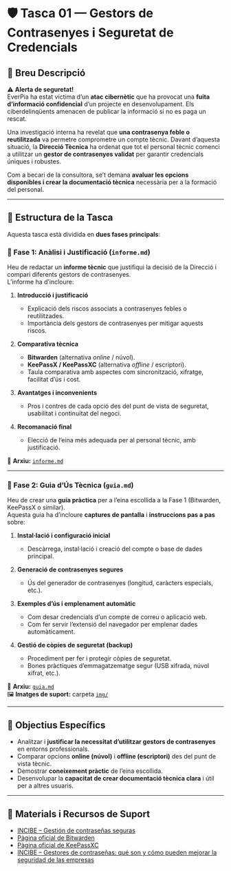 # 🛡️ Tasca 01 — Gestors de Contrasenyes i Seguretat de Credencials

## 📄 Breu Descripció

⚠️ **Alerta de seguretat!**  
EverPia ha estat víctima d’un **atac cibernètic** que ha provocat una **fuita d’informació confidencial** d’un projecte en desenvolupament. Els ciberdelinqüents amenacen de publicar la informació si no es paga un rescat.

Una investigació interna ha revelat que **una contrasenya feble o reutilitzada** va permetre comprometre un compte tècnic. Davant d’aquesta situació, la **Direcció Tècnica** ha ordenat que tot el personal tècnic comenci a utilitzar un **gestor de contrasenyes validat** per garantir credencials úniques i robustes.

Com a becari de la consultora, se’t demana **avaluar les opcions disponibles i crear la documentació tècnica** necessària per a la formació del personal.

---

## 🧩 Estructura de la Tasca

Aquesta tasca està dividida en **dues fases principals**:

### 🔹 Fase 1: Anàlisi i Justificació (`informe.md`)
Heu de redactar un **informe tècnic** que justifiqui la decisió de la Direcció i compari diferents gestors de contrasenyes.  
L’informe ha d’incloure:

1. **Introducció i justificació**  
   - Explicació dels riscos associats a contrasenyes febles o reutilitzades.  
   - Importància dels gestors de contrasenyes per mitigar aquests riscos.  

2. **Comparativa tècnica**  
   - **Bitwarden** (alternativa *online* / núvol).  
   - **KeePassX / KeePassXC** (alternativa *offline* / escriptori).  
   - Taula comparativa amb aspectes com sincronització, xifratge, facilitat d’ús i cost.  

3. **Avantatges i inconvenients**  
   - Pros i contres de cada opció des del punt de vista de seguretat, usabilitat i continuïtat del negoci.  

4. **Recomanació final**  
   - Elecció de l’eina més adequada per al personal tècnic, amb justificació.

📎 **Arxiu:** [`informe.md`](./informe.md)

---

### 🔹 Fase 2: Guia d’Ús Tècnica (`guia.md`)
Heu de crear una **guia pràctica** per a l’eina escollida a la Fase 1 (Bitwarden, KeePassX o similar).  
Aquesta guia ha d’incloure **captures de pantalla** i **instruccions pas a pas** sobre:

1. **Instal·lació i configuració inicial**  
   - Descàrrega, instal·lació i creació del compte o base de dades principal.  

2. **Generació de contrasenyes segures**  
   - Ús del generador de contrasenyes (longitud, caràcters especials, etc.).  

3. **Exemples d’ús i emplenament automàtic**  
   - Com desar credencials d’un compte de correu o aplicació web.  
   - Com fer servir l’extensió del navegador per emplenar dades automàticament.  

4. **Gestió de còpies de seguretat (backup)**  
   - Procediment per fer i protegir còpies de seguretat.  
   - Bones pràctiques d’emmagatzematge segur (USB xifrada, núvol xifrat, etc.).  

📎 **Arxiu:** [`guia.md`](./guia.md)  
🖼️ **Imatges de suport:** carpeta [`img/`](./img/)

---

## 🎯 Objectius Específics

- Analitzar i **justificar la necessitat d’utilitzar gestors de contrasenyes** en entorns professionals.  
- Comparar opcions **online (núvol)** i **offline (escriptori)** des del punt de vista tècnic.  
- Demostrar **coneixement pràctic** de l’eina escollida.  
- Desenvolupar la **capacitat de crear documentació tècnica clara** i útil per a altres usuaris.

---

## 🔗 Materials i Recursos de Suport

- [INCIBE – Gestión de contraseñas seguras](https://www.incibe.es/protege-tu-empresa/blog/gestion-contrasenas-seguras)  
- [Pàgina oficial de Bitwarden](https://bitwarden.com/)  
- [Pàgina oficial de KeePassXC](https://keepassxc.org/)  
- [INCIBE – Gestores de contraseñas: qué son y cómo pueden mejorar la seguridad de las empresas](https://www.incibe.es/protege-tu-empresa/blog/gestores-contrasenas)

